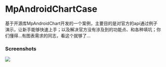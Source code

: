 # MpAndroidChartCase
基于开源库MpAndroidChart开发的一个案例，主要目的是对官方的api通过例子演示，让新手能够快速上手；以及解决官方没有涉及到的功能点、和各种填坑；你们懂得...有图表需求的同志，看这个就够了...

### Screenshots

<img src="screenshots/linechart.gif"/>
